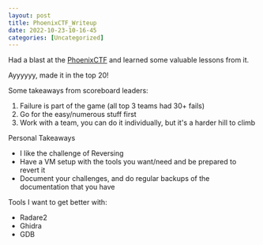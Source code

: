 ```yaml
---
layout: post
title: PhoenixCTF_Writeup 
date: 2022-10-23-10-16-45
categories: [Uncategorized]
---
```



Had a blast at the [PhoenixCTF](https://ctftime.org/event/1778/) and learned some valuable lessons from it.  


Ayyyyyy, made it in the top 20!


Some takeaways from scoreboard leaders:

1.  Failure is part of the game (all top 3 teams had 30+ fails)
2. Go for the easy/numerous stuff first
3. Work with a team, you can do it individually, but it's a harder hill to climb


Personal Takeaways

- I like the challenge of Reversing
- Have a VM setup with the tools you want/need and be prepared to revert it
- Document your challenges, and do regular backups of the documentation that you have

Tools I want to get better with:

- Radare2
- Ghidra
- GDB